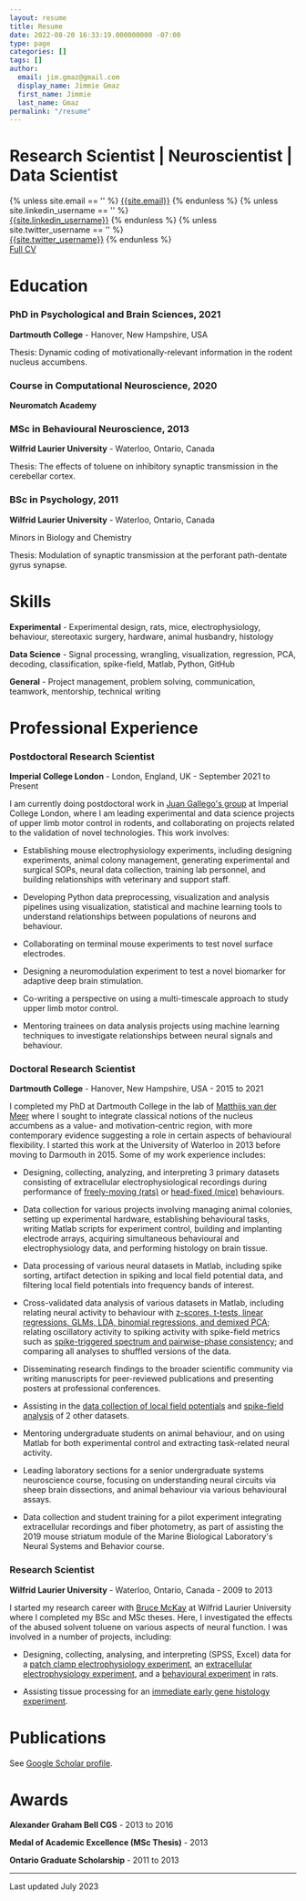 ```yaml
---
layout: resume
title: Resume
date: 2022-08-20 16:33:19.000000000 -07:00
type: page
categories: []
tags: []
author:
  email: jim.gmaz@gmail.com
  display_name: Jimmie Gmaz
  first_name: Jimmie
  last_name: Gmaz
permalink: "/resume"
---
```

# Research Scientist | Neuroscientist | Data Scientist

<div class="column is-full is-size-4">
{% unless site.email == '' %}
<a href="mailto:{{site.email}}" target="_blank" class="has-text-black"><i class="fas fa-envelope"></i> {{site.email}}</a>
{% endunless %}
{% unless site.linkedin_username == '' %}
<br />
<a href="http://www.linkedin.com/in/{{site.linkedin_username}}" target="_blank" class="has-text-black"><i class="fab fa-linkedin"></i> {{site.linkedin_username}}</a>
{% endunless %}
{% unless site.twitter_username == '' %}
<br />
<a href="http://www.twitter.com/{{site.twitter_username}}" target="_blank" class="has-text-black"><i class="fab fa-twitter"></i> {{site.twitter_username}}</a>
{% endunless %}
<!-- {% unless site.github_username == '' %}
<br />
<a href="http://www.github.com/{{site.github_username}}" target="_blank" class="has-text-black"><i class="fab fa-github"></i> {{site.github_username}}</a>
{% endunless %} -->
<br />
<a href="/assets/images/Jimmie Gmaz - web CV.pdf" target="_blank" class="has-text-black"><i class="fas fa-file-pdf"></i> Full CV</a>
</div>

# Education

### PhD in Psychological and Brain Sciences, 2021

**Dartmouth College** - Hanover, New Hampshire, USA

Thesis:
Dynamic coding of motivationally-relevant information in the rodent nucleus accumbens.

### Course in Computational Neuroscience, 2020

**Neuromatch Academy**

### MSc in Behavioural Neuroscience, 2013

**Wilfrid Laurier University** - Waterloo, Ontario, Canada

Thesis:
The effects of toluene on inhibitory synaptic transmission in the cerebellar cortex.

### BSc in Psychology, 2011

**Wilfrid Laurier University** - Waterloo, Ontario, Canada

Minors in Biology and Chemistry

Thesis:
Modulation of synaptic transmission at the perforant path-dentate gyrus synapse.

# Skills

**Experimental** - Experimental design, rats, mice, electrophysiology, behaviour, stereotaxic surgery, hardware, animal husbandry, histology

**Data Science** - Signal processing, wrangling, visualization, regression, PCA, decoding, classification, spike-field, Matlab, Python, GitHub

**General** - Project management, problem solving, communication, teamwork, mentorship, technical writing

# Professional Experience

### Postdoctoral Research Scientist

**Imperial College London** - London, England, UK - September 2021 to Present

I am currently doing postdoctoral work in <a href="https://beneuro.ic.ac.uk/" target="_blank">Juan Gallego's group</a> at Imperial College London, where I am leading experimental and data science projects of upper limb motor control in rodents, and collaborating on projects related to the validation of novel technologies. This work involves:

* Establishing mouse electrophysiology experiments, including designing experiments, animal colony management, generating experimental and surgical SOPs, neural data collection, training lab personnel, and building relationships with veterinary and support staff.

* Developing Python data preprocessing, visualization and analysis pipelines using visualization, statistical and machine learning tools to understand relationships between populations of neurons and behaviour.

* Collaborating on terminal mouse experiments to test novel surface electrodes.

* Designing a neuromodulation experiment to test a novel biomarker for adaptive deep brain stimulation.

* Co-writing a perspective on using a multi-timescale approach to study upper limb motor control.

* Mentoring trainees on data analysis projects using machine learning techniques to investigate relationships between neural signals and behaviour.

### Doctoral Research Scientist

**Dartmouth College** - Hanover, New Hampshire, USA - 2015 to 2021

I completed my PhD at Dartmouth College in the lab of <a href="http://www.vandermeerlab.org/" target="_blank">Matthijs van der Meer</a> where I sought to integrate classical notions of the nucleus accumbens as a value- and motivation-centric region, with more contemporary evidence suggesting a role in certain aspects of behavioural flexibility. I started this work at the University of Waterloo in 2013 before moving to Darmouth in 2015. Some of my work experience includes:

* Designing, collecting, analyzing, and interpreting 3 primary datasets consisting of extracellular electrophysiological recordings during performance of <a href="https://elifesciences.org/articles/37275" target="_blank">freely-moving (rats)</a> or <a href="https://journals.plos.org/plosbiology/article?id=10.1371/journal.pbio.3001338" target="_blank">head-fixed (mice)</a> behaviours.

* Data collection for various projects involving managing animal colonies, setting up experimental hardware, establishing behavioural tasks, writing Matlab scripts for experiment control, building and implanting electrode arrays, acquiring simultaneous behavioural and electrophysiology data, and performing histology on brain tissue.

* Data processing of various neural datasets in Matlab, including spike sorting, artifact detection in spiking and local field potential data, and filtering local field potentials into frequency bands of interest.

* Cross-validated data analysis of various datasets in Matlab, including relating neural activity to behaviour with <a href="https://elifesciences.org/articles/37275" target="_blank">z-scores, t-tests, linear regressions, GLMs, LDA, </a> <a href="https://journals.plos.org/plosbiology/article?id=10.1371/journal.pbio.3001338" target="_blank">binomial regressions, and demixed PCA</a>; relating oscillatory activity to spiking activity with spike-field metrics such as <a href="https://www.proquest.com/openview/1178c64cfc02ef12989bee1bfc0953ad/1?pq-origsite=gscholar&cbl=18750&diss=y" target="_blank">spike-triggered spectrum and pairwise-phase consistency</a>; and comparing all analyses to shuffled versions of the data.

* Disseminating research findings to the broader scientific community via writing manuscripts for peer-reviewed publications and presenting posters at professional conferences.

* Assisting in the <a href="https://www.jneurosci.org/content/37/33/7962.abstract" target="_blank">data collection of local field potentials</a> and <a href="https://www.biorxiv.org/content/10.1101/617233v1.abstract" target="_blank">spike-field analysis</a> of 2 other datasets.

* Mentoring undergraduate students on animal behaviour, and on using Matlab for both experimental control and extracting task-related neural activity.

* Leading laboratory sections for a senior undergraduate systems neuroscience course, focusing on understanding neural circuits via sheep brain dissections, and animal behaviour via various behavioural assays.

* Data collection and student training for a pilot experiment integrating extracellular recordings and fiber photometry, as part of assisting the 2019 mouse striatum module of the Marine Biological Laboratory's Neural Systems and Behavior course. 

### Research Scientist

**Wilfrid Laurier University** - Waterloo, Ontario, Canada - 2009 to 2013

I started my research career with <a href="https://www.wlu.ca/academics/faculties/faculty-of-science/faculty-profiles/bruce-mckay/index.html" target="_blank">Bruce McKay</a> at Wilfrid Laurier University where I completed my BSc and MSc theses. Here, I investigated the effects of the abused solvent toluene on various aspects of neural function. I was involved in a number of projects, including:

* Designing, collecting, analysing, and interpreting (SPSS, Excel) data for a <a href="https://www.sciencedirect.com/science/article/abs/pii/S0304394013010835" target="_blank">patch clamp electrophysiology experiment</a>, an <a href="https://www.sciencedirect.com/science/article/abs/pii/S0892036212000542" target="_blank">extracellular electrophysiology experiment</a>, and a <a href="https://journals.lww.com/behaviouralpharm/Abstract/2012/10000/Binge_inhalation_of_toluene_vapor_produces.4.aspx" target="_blank">behavioural experiment</a> in rats. 

* Assisting tissue processing for an <a href="https://www.sciencedirect.com/science/article/abs/pii/S0892036211002066" target="_blank">immediate early gene histology experiment</a>.

# Publications

See <a href="https://scholar.google.com/citations?hl=en&user=7NL96I4AAAAJ&view_op=list_works&sortby=pubdate" target="_blank">Google Scholar profile</a>.

# Awards

**Alexander Graham Bell CGS** - 2013 to 2016

**Medal of Academic Excellence (MSc Thesis)** - 2013

**Ontario Graduate Scholarship** - 2011 to 2013


<hr class="has-background-black" />

Last updated July 2023
